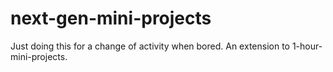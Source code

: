 # next-gen-mini-projects
Just doing this for a change of activity when bored. An extension to 1-hour-mini-projects.
